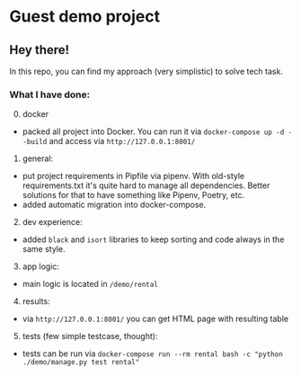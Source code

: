 # Guest demo project

## Hey there!

In this repo, you can find my approach (very simplistic) to solve tech task. 

### What I have done:

0. docker
* packed all project into Docker. You can run it via `docker-compose up -d --build` and access via `http://127.0.0.1:8001/`

1. general:
* put project requirements in Pipfile via pipenv. With old-style requirements.txt it's quite hard to manage all dependencies. Better solutions for that to have something like Pipenv, Poetry, etc.
* added automatic migration into docker-compose.

2. dev experience:
* added `black` and `isort` libraries to keep sorting and code always in the same style.

3. app logic:
* main logic is located in `/demo/rental`

4. results:
* via `http://127.0.0.1:8001/` you can get HTML page with resulting table

5. tests (few simple testcase, thought):
* tests can be run via `docker-compose run --rm rental bash -c "python ./demo/manage.py test rental"`
